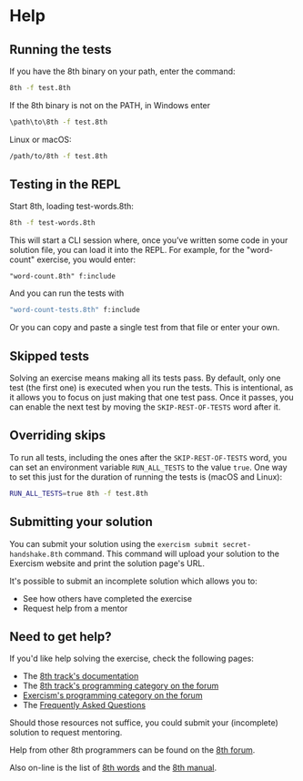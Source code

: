 # Help

## Running the tests

If you have the 8th binary on your path, enter the command:

```bash
8th -f test.8th
```

If the 8th binary is not on the PATH, in Windows enter

```cmd
\path\to\8th -f test.8th
```

Linux or macOS:

```bash
/path/to/8th -f test.8th
```

## Testing in the REPL

Start 8th, loading test-words.8th: 

```sh
8th -f test-words.8th
```

This will start a CLI session where, once you’ve written some code in your solution file, you can load it into the REPL.
For example, for the "word-count" exercise, you would enter:

```8th
"word-count.8th" f:include
```

And you can run the tests with 
```sh
"word-count-tests.8th" f:include
```

Or you can copy and paste a single test from that file or enter your own. 

## Skipped tests

Solving an exercise means making all its tests pass.
By default, only one test (the first one) is executed when you run the tests.
This is intentional, as it allows you to focus on just making that one test pass.
Once it passes, you can enable the next test by moving the `SKIP-REST-OF-TESTS` word after it.

## Overriding skips

To run all tests, including the ones after the `SKIP-REST-OF-TESTS` word, you can set an environment variable `RUN_ALL_TESTS` to the value `true`. 
One way to set this just for the duration of running the tests is (macOS and Linux):

```bash
RUN_ALL_TESTS=true 8th -f test.8th
```

## Submitting your solution

You can submit your solution using the `exercism submit secret-handshake.8th` command.
This command will upload your solution to the Exercism website and print the solution page's URL.

It's possible to submit an incomplete solution which allows you to:

- See how others have completed the exercise
- Request help from a mentor

## Need to get help?

If you'd like help solving the exercise, check the following pages:

- The [8th track's documentation](https://exercism.org/docs/tracks/8th)
- The [8th track's programming category on the forum](https://forum.exercism.org/c/programming/8th)
- [Exercism's programming category on the forum](https://forum.exercism.org/c/programming/5)
- The [Frequently Asked Questions](https://exercism.org/docs/using/faqs)

Should those resources not suffice, you could submit your (incomplete) solution to request mentoring.

Help from other 8th programmers can be found on the [8th forum](https://8th-dev.com/forum/).

Also on-line is the list of [8th words](https://8th-dev.com/words.html) and the [8th manual](https://8th-dev.com/manual.html).